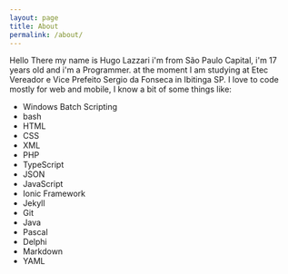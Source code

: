 ```yaml
---
layout: page
title: About
permalink: /about/
---
```


Hello There my name is Hugo Lazzari i'm from São Paulo Capital, 
i'm 17 years old and i'm a Programmer. at the moment I am studying 
at Etec Vereador e Vice Prefeito Sergio da Fonseca in Ibitinga SP.
I love to code mostly for web and mobile, 
I know a bit of some things like:
- Windows Batch Scripting
- bash
- HTML
- CSS
- XML
- PHP
- TypeScript
- JSON
- JavaScript
- Ionic Framework
- Jekyll
- Git
- Java
- Pascal
- Delphi
- Markdown
- YAML